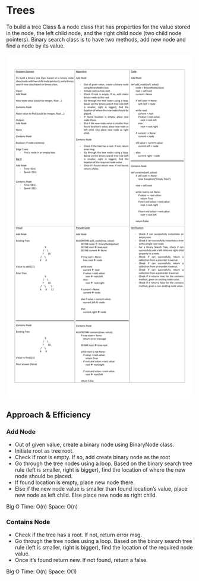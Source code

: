 # Trees

To build a tree Class & a node class that has properties for the value stored in the node, the left child node, and the right child node (two child node pointers). Binary search class is to have two methods, add new node and find a node by its value.

![Whiteboard](./whiteboard.jpg)

## Approach & Efficiency

### Add Node

- Out of given value, create a binary node using BinaryNode class.
- Initiate root as tree root.
- Check if root is empty. If so, add create binary node as the root
- Go through the tree nodes using a loop. Based on the binary search tree rule (left is smaller, right is bigger), find the location of where the new node should be placed.
- If found location is empty, place new node there.
- Else if the new node value is smaller than found location’s value, place new node as left child. Else place new node as right child.

Big O
Time: O(n)
Space: O(n)

### Contains Node

- Check if the tree has a root. If not, return error msg.
- Go through the tree nodes using a loop. Based on the binary search tree rule (left is smaller, right is bigger), find the location of the required node value.
- Once it’s found return new. If not found, return a false.

Big O
Time: O(n)
Space: O(1)
